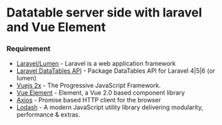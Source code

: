 # Datatable server side with laravel and Vue Element

### Requirement
* [Laravel/Lumen](https://laravel.com/) - Laravel is a web application framework
* [Laravel DataTables API](https://github.com/yajra/laravel-datatables) - Package DataTables API for Laravel 4|5|6 (or lumen)
* [Vuejs 2x](https://vuejs.org/) - The Progressive JavaScript Framework.
* [Vue Element](https://element.eleme.io/#/en-US/component/table) - Element, a Vue 2.0 based component library
* [Axios](https://github.com/axios/axios) - Promise based HTTP client for the browser
* [Lodash](https://lodash.com/) - A modern JavaScript utility library delivering modularity, performance & extras.
